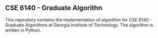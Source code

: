 ## CSE 6140 - Graduate Algorithn

This repository contains the implementation of algorithm for CSE 6140 - Graduate Algorithms at Georgia Institute of Technology.
The algorithm is written in Python.